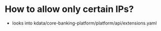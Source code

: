 # How to allow only certain IPs?

- looks into kdata/core-banking-platform/platform/api/extensions.yaml
